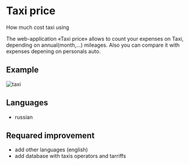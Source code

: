 # Taxi price
How much cost taxi using

The web-application «Taxi price» allows to count your expenses on Taxi, depending on annual(month,...) mileages.
Also you can compare it with expenses depening on personals auto.


## Example
![taxi](https://user-images.githubusercontent.com/70598163/104223725-0bb07880-5455-11eb-8a38-34a710cf1e02.gif)

## Languages
* russian


## Requared improvement
* add other languages (english)
* add database with taxis operators and tarriffs
